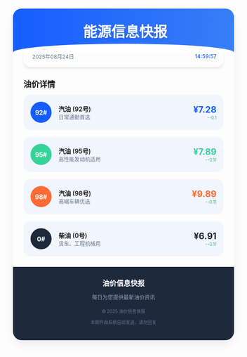 <div style="margin: 0 auto; border-radius: 20px; box-shadow: 0 10px 25px -5px rgba(0, 0, 0, 0.1); overflow: hidden;">
  <div style="position: relative; background-color: #165DFF; height: 100px; overflow: hidden;">
    <div style="position: absolute; top: 0; left: 0; right: 0; bottom: 0; background: linear-gradient(to right, #165DFF, #3b82f6); opacity: 0.9;"></div>
    <div style="position: absolute; bottom: -20px; left: 0; right: 0; height: 40px; background-color: white; border-radius: 50%;"></div>
    <div style="position: absolute; top: 50%; left: 0; right: 0; transform: translateY(-50%); padding: 0 24px;">
      <h1 style="font-size: clamp(1.5rem, 5vw, 2rem); font-weight: bold; color: white; text-shadow: 0 2px 4px rgba(0,0,0,0.1); text-align: center; margin: 0;">
        <i class="fa-solid fa-gas-pump" style="margin-right: 8px;"></i>能源信息快报
      </h1>
    </div>
  </div>       
  <div style="padding: 0 24px; margin-top: -16px;">
    <div style="border-radius: 16px; box-shadow: 0 4px 6px -1px rgba(0, 0, 0, 0.1); padding: 16px;">
      <div style="display: flex; justify-content: space-between; align-items: center;">
        <div style="font-size: 12px; color: #64748b;">
            <i class="fa-regular fa-calendar" style="margin-right: 4px;"></i>
            <span>2025年08月24日</span>
        </div>
        <div style="font-size: 12px; color: #165DFF; font-weight: 500;">
            <i class="fa-solid fa-clock-rotate-left" style="margin-right: 4px;"></i>
            <span>14:59:57</span>
        </div>
      </div>
    </div>
  </div>
  <div style="padding: 0 24px; margin-top: 16px;">
    <h2 style="font-size: 18px; font-weight: 600; margin-bottom: 12px;">油价详情</h2> 
    <div style="margin-bottom: 16px; transition: transform 0.3s ease, box-shadow 0.3s ease;">
        <div style="background-color: rgba(22, 93, 255, 0.05); border-radius: 16px; padding: 16px; display: flex; align-items: center;">
          <div style="background-color: #165DFF; color: white; border-radius: 50%; width: 48px; height: 48px; display: flex; align-items: center; justify-content: center; margin-right: 16px; font-weight: bold;">
              92#
          </div>
          <div style="flex: 1;">
              <div style="font-weight: 600;">汽油 (92号)</div>
              <div style="font-size: 12px; color: #64748b;">日常通勤首选</div>
          </div>
          <div style="text-align: right;">
              <div style="font-size: 20px; font-weight: bold; color: #165DFF;">¥7.28</div>
              <div style="font-size: 10px; color: #22c55e;">--0.1</div>
          </div>
        </div>
      </div><div style="margin-bottom: 16px; transition: transform 0.3s ease, box-shadow 0.3s ease;">
        <div style="background-color: rgba(22, 93, 255, 0.05); border-radius: 16px; padding: 16px; display: flex; align-items: center;">
          <div style="background-color: #36D399; color: white; border-radius: 50%; width: 48px; height: 48px; display: flex; align-items: center; justify-content: center; margin-right: 16px; font-weight: bold;">
              95#
          </div>
          <div style="flex: 1;">
              <div style="font-weight: 600;">汽油 (95号)</div>
              <div style="font-size: 12px; color: #64748b;">高性能发动机适用</div>
          </div>
          <div style="text-align: right;">
              <div style="font-size: 20px; font-weight: bold; color: #36D399;">¥7.89</div>
              <div style="font-size: 10px; color: #22c55e;">--0.11</div>
          </div>
        </div>
      </div><div style="margin-bottom: 16px; transition: transform 0.3s ease, box-shadow 0.3s ease;">
        <div style="background-color: rgba(22, 93, 255, 0.05); border-radius: 16px; padding: 16px; display: flex; align-items: center;">
          <div style="background-color: #FF6B35; color: white; border-radius: 50%; width: 48px; height: 48px; display: flex; align-items: center; justify-content: center; margin-right: 16px; font-weight: bold;">
              98#
          </div>
          <div style="flex: 1;">
              <div style="font-weight: 600;">汽油 (98号)</div>
              <div style="font-size: 12px; color: #64748b;">高端车辆优选</div>
          </div>
          <div style="text-align: right;">
              <div style="font-size: 20px; font-weight: bold; color: #FF6B35;">¥9.89</div>
              <div style="font-size: 10px; color: #22c55e;">--0.11</div>
          </div>
        </div>
      </div><div style="margin-bottom: 16px; transition: transform 0.3s ease, box-shadow 0.3s ease;">
        <div style="background-color: rgba(22, 93, 255, 0.05); border-radius: 16px; padding: 16px; display: flex; align-items: center;">
          <div style="background-color: #1E293B; color: white; border-radius: 50%; width: 48px; height: 48px; display: flex; align-items: center; justify-content: center; margin-right: 16px; font-weight: bold;">
              0#
          </div>
          <div style="flex: 1;">
              <div style="font-weight: 600;">柴油 (0号)</div>
              <div style="font-size: 12px; color: #64748b;">货车、工程机械用</div>
          </div>
          <div style="text-align: right;">
              <div style="font-size: 20px; font-weight: bold; color: #1E293B;">¥6.91</div>
              <div style="font-size: 10px; color: #22c55e;">--0.11</div>
          </div>
        </div>
      </div>      
  </div>
  <div style="background-color: #1E293B; color: white; padding: 24px; margin-top: 24px;">
    <div style="text-align: center;">
      <div style="font-size: 16px; font-weight: 600; margin-bottom: 8px;">油价信息快报</div>
      <p style="font-size: 12px; color: #94a3b8; margin-bottom: 16px;">
          每日为您提供最新油价资讯
      </p>
      <div style="font-size: 10px; color: #64748b;">
          <p>© 2025 油价信息快报</p>
          <p style="margin-top: 4px;">本邮件由系统自动发送，请勿回复</p>
      </div>
    </div>
  </div>
</div>